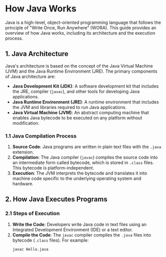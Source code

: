 # How Java Works

Java is a high-level, object-oriented programming language that follows the principle of "Write Once, Run Anywhere" (WORA). This guide provides an overview of how Java works, including its architecture and the execution process.

## 1. Java Architecture

Java's architecture is based on the concept of the Java Virtual Machine (JVM) and the Java Runtime Environment (JRE). The primary components of Java architecture are:

- **Java Development Kit (JDK)**: A software development kit that includes the JRE, compiler (`javac`), and other tools for developing Java applications.
- **Java Runtime Environment (JRE)**: A runtime environment that includes the JVM and libraries required to run Java applications.
- **Java Virtual Machine (JVM)**: An abstract computing machine that enables Java bytecode to be executed on any platform without modification.

### 1.1 Java Compilation Process

1. **Source Code**: Java programs are written in plain text files with the `.java` extension.
2. **Compilation**: The Java compiler (`javac`) compiles the source code into an intermediate form called bytecode, which is stored in `.class` files. This bytecode is platform-independent.
3. **Execution**: The JVM interprets the bytecode and translates it into machine code specific to the underlying operating system and hardware.

## 2. How Java Executes Programs

### 2.1 Steps of Execution

1. **Write the Code**: Developers write Java code in text files using an Integrated Development Environment (IDE) or a text editor.
2. **Compile the Code**: The `javac` compiler compiles the `.java` files into bytecode (`.class` files). For example:
   ```bash
   javac Hello.java
